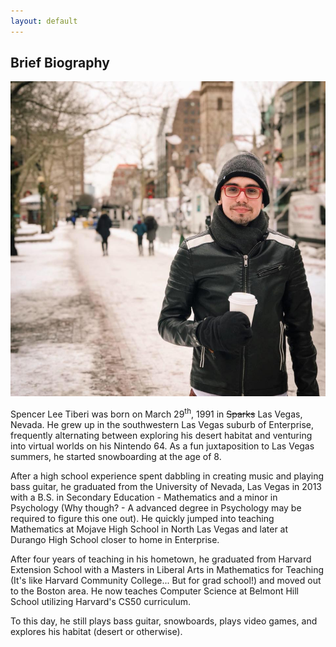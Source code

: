 ```yaml
---
layout: default
---
```


<h2 class="ressec"> Brief Biography </h2>

<span class="col-sm-6" style="padding-left: 0"><img src="copley.jpg"></span>

Spencer Lee Tiberi was born on March 29<sup>th</sup>, 1991 in <del>Sparks</del> Las Vegas, Nevada. He grew up in the southwestern Las Vegas suburb of Enterprise, frequently alternating between exploring his desert habitat and venturing into virtual worlds on his Nintendo 64. As a fun juxtaposition to Las Vegas summers, he started snowboarding at the age of 8.

After a high school experience spent dabbling in creating music and playing bass guitar, he graduated from the University of Nevada, Las Vegas in 2013 with a B.S. in Secondary Education - Mathematics and a minor in Psychology (Why though? - A advanced degree in Psychology may be required to figure this one out). He quickly jumped into teaching Mathematics at Mojave High School in North Las Vegas and later at Durango High School closer to home in Enterprise.

After four years of teaching in his hometown, he graduated from Harvard Extension School with a Masters in Liberal Arts in Mathematics for Teaching (It's like Harvard Community College... But for grad school!) and moved out to the Boston area. He now teaches Computer Science at Belmont Hill School utilizing Harvard's CS50 curriculum.

To this day, he still plays bass guitar, snowboards, plays video games, and explores his habitat (desert or otherwise).
